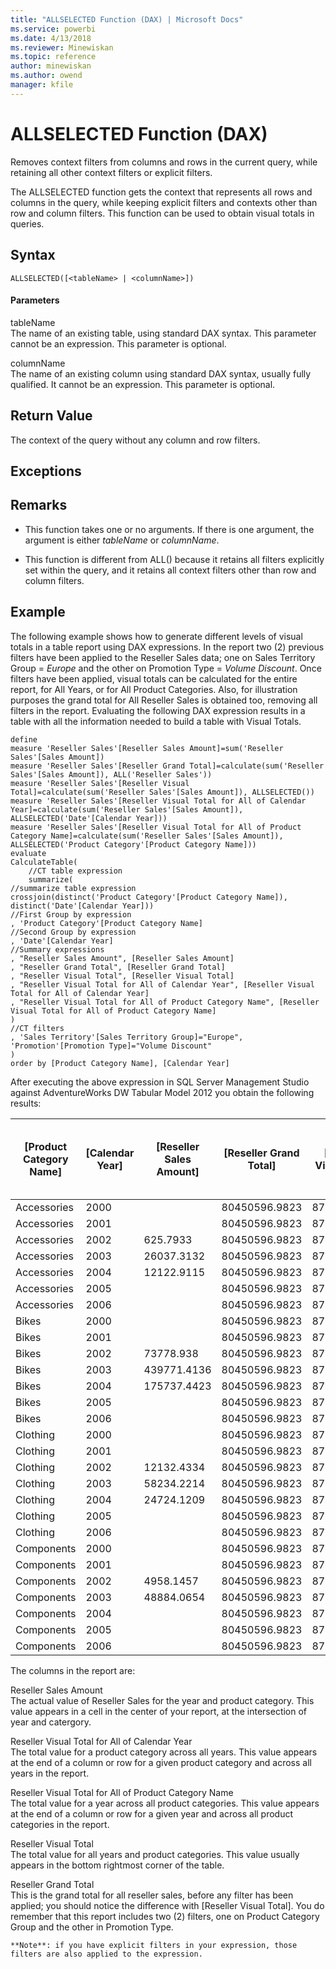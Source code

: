 ```yaml
---
title: "ALLSELECTED Function (DAX) | Microsoft Docs"
ms.service: powerbi
ms.date: 4/13/2018
ms.reviewer: Minewiskan
ms.topic: reference
author: minewiskan
ms.author: owend
manager: kfile
---
```

# ALLSELECTED Function (DAX)
Removes context filters from columns and rows in the current query, while retaining all other context filters or explicit filters.  
  
The ALLSELECTED function gets the context that represents all rows and columns in the query, while keeping explicit filters and contexts other than row and column filters. This function can be used to obtain visual totals in queries.  
  
## Syntax  
  
```  
ALLSELECTED([<tableName> | <columnName>])  
```  
  
#### Parameters  
tableName  
The name of an existing table, using standard DAX syntax. This parameter cannot be an expression. This parameter is optional.  
  
columnName  
The name of an existing column using standard DAX syntax, usually fully qualified. It cannot be an expression. This parameter is optional.  
  
## Return Value  
The context of the query without any column and row filters.  
  
## Exceptions  
  
## Remarks  
  
-   This function takes one or no arguments. If there is one argument, the argument is either *tableName* or *columnName*.  
  
-   This function is different from ALL() because it retains all filters explicitly set within the query, and it retains all context filters other than row and column filters.  
  
## Example  
The following example shows how to generate different levels of visual totals in a table report using DAX expressions. In the report two (2) previous filters have been applied to the Reseller Sales data; one on Sales Territory Group = *Europe* and the other on Promotion Type = *Volume Discount*. Once filters have been applied, visual totals can be calculated for the entire report, for All Years, or for All Product Categories. Also, for illustration purposes the grand total for All Reseller Sales is obtained too, removing all filters in the report. Evaluating the following DAX expression results in a table with all the information needed to build a table with Visual Totals.  
  
```  
define  
measure 'Reseller Sales'[Reseller Sales Amount]=sum('Reseller Sales'[Sales Amount])  
measure 'Reseller Sales'[Reseller Grand Total]=calculate(sum('Reseller Sales'[Sales Amount]), ALL('Reseller Sales'))  
measure 'Reseller Sales'[Reseller Visual Total]=calculate(sum('Reseller Sales'[Sales Amount]), ALLSELECTED())  
measure 'Reseller Sales'[Reseller Visual Total for All of Calendar Year]=calculate(sum('Reseller Sales'[Sales Amount]), ALLSELECTED('Date'[Calendar Year]))  
measure 'Reseller Sales'[Reseller Visual Total for All of Product Category Name]=calculate(sum('Reseller Sales'[Sales Amount]), ALLSELECTED('Product Category'[Product Category Name]))  
evaluate  
CalculateTable(  
    //CT table expression  
    summarize(   
//summarize table expression  
crossjoin(distinct('Product Category'[Product Category Name]), distinct('Date'[Calendar Year]))  
//First Group by expression  
, 'Product Category'[Product Category Name]  
//Second Group by expression  
, 'Date'[Calendar Year]  
//Summary expressions  
, "Reseller Sales Amount", [Reseller Sales Amount]  
, "Reseller Grand Total", [Reseller Grand Total]  
, "Reseller Visual Total", [Reseller Visual Total]  
, "Reseller Visual Total for All of Calendar Year", [Reseller Visual Total for All of Calendar Year]  
, "Reseller Visual Total for All of Product Category Name", [Reseller Visual Total for All of Product Category Name]  
)  
//CT filters  
, 'Sales Territory'[Sales Territory Group]="Europe", 'Promotion'[Promotion Type]="Volume Discount"  
)  
order by [Product Category Name], [Calendar Year]  
```  
After executing the above expression in SQL Server Management Studio against AdventureWorks DW Tabular Model 2012 you obtain the following results:  
  
|[Product Category Name]|[Calendar Year]|[Reseller Sales Amount]|[Reseller Grand Total]|[Reseller Visual Total]|[Reseller Visual Total for All of Calendar Year]|[Reseller Visual Total for All of Product Category Name]|  
|----------------------------|--------------------|----------------------------|---------------------------|----------------------------|-----------------------------------------------------|-------------------------------------------------------------|  
|Accessories|2000||80450596.9823|877006.7987|38786.018||  
|Accessories|2001||80450596.9823|877006.7987|38786.018||  
|Accessories|2002|625.7933|80450596.9823|877006.7987|38786.018|91495.3104|  
|Accessories|2003|26037.3132|80450596.9823|877006.7987|38786.018|572927.0136|  
|Accessories|2004|12122.9115|80450596.9823|877006.7987|38786.018|212584.4747|  
|Accessories|2005||80450596.9823|877006.7987|38786.018||  
|Accessories|2006||80450596.9823|877006.7987|38786.018||  
|Bikes|2000||80450596.9823|877006.7987|689287.7939||  
|Bikes|2001||80450596.9823|877006.7987|689287.7939||  
|Bikes|2002|73778.938|80450596.9823|877006.7987|689287.7939|91495.3104|  
|Bikes|2003|439771.4136|80450596.9823|877006.7987|689287.7939|572927.0136|  
|Bikes|2004|175737.4423|80450596.9823|877006.7987|689287.7939|212584.4747|  
|Bikes|2005||80450596.9823|877006.7987|689287.7939||  
|Bikes|2006||80450596.9823|877006.7987|689287.7939||  
|Clothing|2000||80450596.9823|877006.7987|95090.7757||  
|Clothing|2001||80450596.9823|877006.7987|95090.7757||  
|Clothing|2002|12132.4334|80450596.9823|877006.7987|95090.7757|91495.3104|  
|Clothing|2003|58234.2214|80450596.9823|877006.7987|95090.7757|572927.0136|  
|Clothing|2004|24724.1209|80450596.9823|877006.7987|95090.7757|212584.4747|  
|Clothing|2005||80450596.9823|877006.7987|95090.7757||  
|Clothing|2006||80450596.9823|877006.7987|95090.7757||  
|Components|2000||80450596.9823|877006.7987|53842.2111||  
|Components|2001||80450596.9823|877006.7987|53842.2111||  
|Components|2002|4958.1457|80450596.9823|877006.7987|53842.2111|91495.3104|  
|Components|2003|48884.0654|80450596.9823|877006.7987|53842.2111|572927.0136|  
|Components|2004||80450596.9823|877006.7987|53842.2111|212584.4747|  
|Components|2005||80450596.9823|877006.7987|53842.2111||  
|Components|2006||80450596.9823|877006.7987|53842.2111||  
  
The columns in the report are:  
  
Reseller Sales Amount  
The actual value of Reseller Sales for the year and product category. This value appears in a cell in the center of your report, at the intersection of year and catergory.  
  
Reseller Visual Total for All of Calendar Year  
The total value for a product category across all years. This value appears at the end of a column or row for a given product category and across all years in the report.  
  
Reseller Visual Total for All of Product Category Name  
The total value for a year across all product categories. This value appears at the end of a column or row for a given year and across all product categories in the report.  
  
Reseller Visual Total  
The total value for all years and product categories. This value usually appears in the bottom rightmost corner of the table.  
  
Reseller Grand Total  
This is the grand total for all reseller sales, before any filter has been applied; you should notice the difference with [Reseller Visual Total]. You do remember that this report includes two (2) filters, one on Product Category Group and the other in Promotion Type.  
  
  
    **Note**: if you have explicit filters in your expression, those filters are also applied to the expression.  
  
